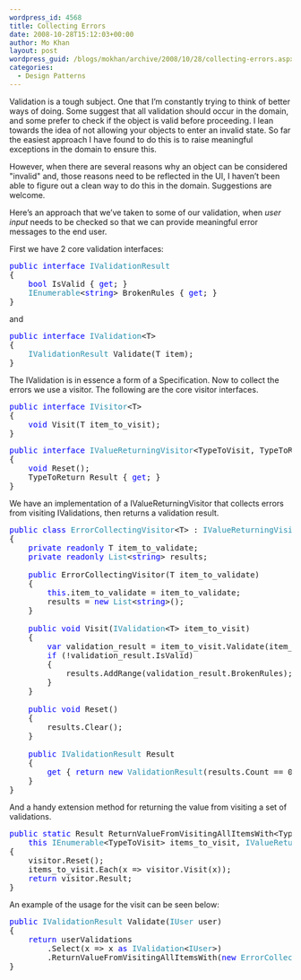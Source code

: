 ```yaml
---
wordpress_id: 4568
title: Collecting Errors
date: 2008-10-28T15:12:03+00:00
author: Mo Khan
layout: post
wordpress_guid: /blogs/mokhan/archive/2008/10/28/collecting-errors.aspx
categories:
  - Design Patterns
---
```

Validation is a tough subject. One that I&#8217;m constantly trying to think of better ways of doing. Some suggest that all validation should occur in the domain, and some prefer to check if the object is valid before proceeding. I lean towards the idea of not allowing your objects to enter an invalid state. So far the easiest approach I have found to do this is to raise meaningful exceptions in the domain to ensure this. 

However, when there are several reasons why an object can be considered "invalid" and, those reasons need to be reflected in the UI, I haven&#8217;t been able to figure out a clean way to do this in the domain. Suggestions are welcome.

Here&#8217;s an approach that we&#8217;ve taken to some of our validation, when _user input_ needs to be checked so that we can provide meaningful error messages to the end user.

First we have 2 core validation interfaces:

<pre><span style="color: blue">public interface </span><span style="color: #2b91af">IValidationResult
</span>{
    <span style="color: blue">bool </span>IsValid { <span style="color: blue">get</span>; }
    <span style="color: #2b91af">IEnumerable</span>&lt;<span style="color: blue">string</span>&gt; BrokenRules { <span style="color: blue">get</span>; }
}</pre>

and

<pre><span style="color: blue">public interface </span><span style="color: #2b91af">IValidation</span>&lt;T&gt;
{
    <span style="color: #2b91af">IValidationResult </span>Validate(T item);
}</pre>

The IValidation<T> is in essence a form of a Specification. Now to collect the errors we use a visitor. The following are the core visitor interfaces. 

<pre><span style="color: blue">public interface </span><span style="color: #2b91af">IVisitor</span>&lt;T&gt;
{
    <span style="color: blue">void </span>Visit(T item_to_visit);
}</pre>

[](http://11011.net/software/vspaste)

<pre><span style="color: blue">public interface </span><span style="color: #2b91af">IValueReturningVisitor</span>&lt;TypeToVisit, TypeToReturn&gt; : <span style="color: #2b91af">IVisitor</span>&lt;TypeToVisit&gt;
{
    <span style="color: blue">void </span>Reset();
    TypeToReturn Result { <span style="color: blue">get</span>; }
}</pre>

We have an implementation of a IValueReturningVisitor that collects errors from visiting IValidations, then returns a validation result. 

<pre><span style="color: blue">public class </span><span style="color: #2b91af">ErrorCollectingVisitor</span>&lt;T&gt; : <span style="color: #2b91af">IValueReturningVisitor</span>&lt;<span style="color: #2b91af">IValidation</span>&lt;T&gt;, <span style="color: #2b91af">IValidationResult</span>&gt;
{
    <span style="color: blue">private readonly </span>T item_to_validate;
    <span style="color: blue">private readonly </span><span style="color: #2b91af">List</span>&lt;<span style="color: blue">string</span>&gt; results;

    <span style="color: blue">public </span>ErrorCollectingVisitor(T item_to_validate)
    {
        <span style="color: blue">this</span>.item_to_validate = item_to_validate;
        results = <span style="color: blue">new </span><span style="color: #2b91af">List</span>&lt;<span style="color: blue">string</span>&gt;();
    }

    <span style="color: blue">public void </span>Visit(<span style="color: #2b91af">IValidation</span>&lt;T&gt; item_to_visit)
    {
        <span style="color: blue">var </span>validation_result = item_to_visit.Validate(item_to_validate);
        <span style="color: blue">if </span>(!validation_result.IsValid)
        {
            results.AddRange(validation_result.BrokenRules);
        }
    }

    <span style="color: blue">public void </span>Reset()
    {
        results.Clear();
    }

    <span style="color: blue">public </span><span style="color: #2b91af">IValidationResult </span>Result
    {
        <span style="color: blue">get </span>{ <span style="color: blue">return new </span><span style="color: #2b91af">ValidationResult</span>(results.Count == 0, results); }
    }
}</pre>

And a handy extension method for returning the value from visiting a set of validations.

<pre><span style="color: blue">public static </span>Result ReturnValueFromVisitingAllItemsWith&lt;TypeToVisit, Result&gt;(
    <span style="color: blue">this </span><span style="color: #2b91af">IEnumerable</span>&lt;TypeToVisit&gt; items_to_visit, <span style="color: #2b91af">IValueReturningVisitor</span>&lt;TypeToVisit, Result&gt; visitor)
{
    visitor.Reset();
    items_to_visit.Each(x =&gt; visitor.Visit(x));
    <span style="color: blue">return </span>visitor.Result;
}</pre>

An example of the usage for the visit can be seen below:

<pre><span style="color: blue">public </span><span style="color: #2b91af">IValidationResult </span>Validate(<span style="color: #2b91af">IUser </span>user)
{
    <span style="color: blue">return </span>userValidations
        .Select(x =&gt; x <span style="color: blue">as </span><span style="color: #2b91af">IValidation</span>&lt;<span style="color: #2b91af">IUser</span>&gt;)
        .ReturnValueFromVisitingAllItemsWith(<span style="color: blue">new </span><span style="color: #2b91af">ErrorCollectingVisitor</span>&lt;<span style="color: #2b91af">IUser</span>&gt;(user));
}</pre>

[](http://11011.net/software/vspaste)